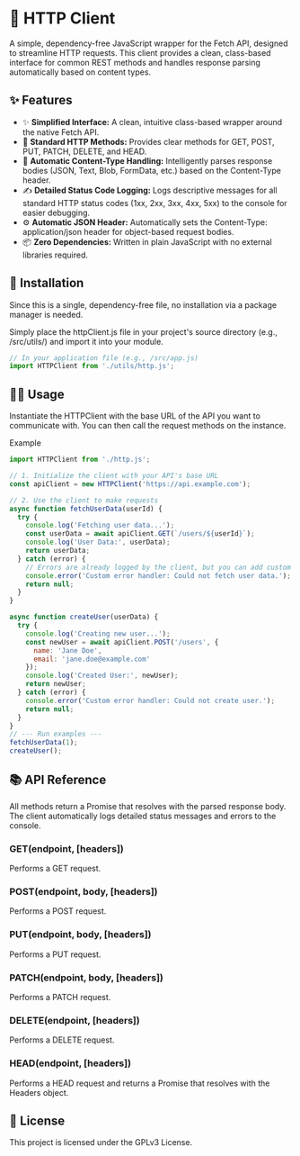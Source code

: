 # 📡 HTTP Client
A simple, dependency-free JavaScript wrapper for the Fetch API, designed to streamline HTTP requests. This client provides a clean, class-based interface for common REST methods and handles response parsing automatically based on content types.

##  ✨ Features
* ✨ **Simplified Interface:** A clean, intuitive class-based wrapper around the native Fetch API.
* 📡 **Standard HTTP Methods:** Provides clear methods for GET, POST, PUT, PATCH, DELETE, and HEAD.
* 🔄 **Automatic Content-Type Handling:** Intelligently parses response bodies (JSON, Text, Blob, FormData, etc.) based on the Content-Type header.
* ✍️ **Detailed Status Code Logging:** Logs descriptive messages for all standard HTTP status codes (1xx, 2xx, 3xx, 4xx, 5xx) to the console for easier debugging.
* ⚙️ **Automatic JSON Header:** Automatically sets the Content-Type: application/json header for object-based request bodies.
* 📦 **Zero Dependencies:** Written in plain JavaScript with no external libraries required.

## 🚀 Installation
Since this is a single, dependency-free file, no installation via a package manager is needed.

Simply place the httpClient.js file in your project's source directory (e.g., /src/utils/) and import it into your module.

```javascript
// In your application file (e.g., /src/app.js)
import HTTPClient from './utils/http.js';
```
## 👨‍💻 Usage
Instantiate the HTTPClient with the base URL of the API you want to communicate with. You can then call the request methods on the instance.

Example
```javascript
import HTTPClient from './http.js';

// 1. Initialize the client with your API's base URL
const apiClient = new HTTPClient('https://api.example.com');

// 2. Use the client to make requests
async function fetchUserData(userId) {
  try {
    console.log('Fetching user data...');
    const userData = await apiClient.GET(`/users/${userId}`);
    console.log('User Data:', userData);
    return userData;
  } catch (error) {
    // Errors are already logged by the client, but you can add custom handling
    console.error('Custom error handler: Could not fetch user data.');
    return null;
  }
}

async function createUser(userData) {
  try {
    console.log('Creating new user...');
    const newUser = await apiClient.POST('/users', {
      name: 'Jane Doe',
      email: 'jane.doe@example.com'
    });
    console.log('Created User:', newUser);
    return newUser;
  } catch (error) {
    console.error('Custom error handler: Could not create user.');
    return null;
  }
}
// --- Run examples ---
fetchUserData(1);
createUser();
```

## 📚 API Reference
All methods return a Promise that resolves with the parsed response body. The client automatically logs detailed status messages and errors to the console.

### GET(endpoint, [headers])
Performs a GET request.

### POST(endpoint, body, [headers])
Performs a POST request.

### PUT(endpoint, body, [headers])
Performs a PUT request.

### PATCH(endpoint, body, [headers])
Performs a PATCH request.

### DELETE(endpoint, [headers])
Performs a DELETE request.

### HEAD(endpoint, [headers])
Performs a HEAD request and returns a Promise that resolves with the Headers object.

## 📄 License
This project is licensed under the GPLv3 License.
